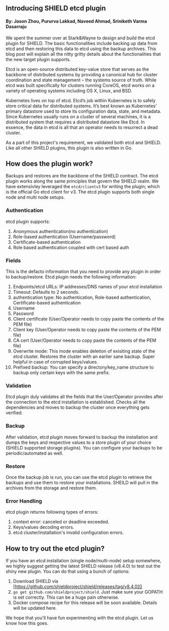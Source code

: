 ## Introducing SHIELD etcd plugin

#### By:  Jason Zhou, Pururva Lakkad, Naveed Ahmad, Sriniketh Varma Dasarraju

We spent the summer over at Stark&Wayne to design and build the etcd plugin for SHIELD. The basic functionalities include backing up data from etcd and then restoring this data to etcd using the backup archives. This blog post will explain all the nitty gritty details about the functionalities that the new target plugin supports.

Etcd is an open-source distributed key-value store that serves as the backbone of distributed systems by providing a canonical hub for cluster coordination and state management – the systems source of truth. While etcd was built specifically for clusters running CoreOS, etcd works on a variety of operating systems including OS X, Linux, and BSD.

Kubernetes lives on top of etcd. Etcd’s job within Kubernetes is to safely store critical data for distributed systems. It’s best known as Kubernetes’ primary datastore used to store its configuration data, state, and metadata. Since Kubernetes usually runs on a cluster of several machines, it is a distributed system that requires a distributed datastore like Etcd. In essence, the data in etcd is all that an operator needs to resurrect a dead cluster.

As a part of this project's requirement, we validated both etcd and SHIELD. Like all other SHIELD plugins, this plugin is also written in Go.


## How does the plugin work?

Backups and restores are the backbone of the SHIELD contract. The etcd plugin works along the same principles that govern the SHIELD realm. We have extensivley leveraged the `etcd/clientv3` for writing the plugin; which is the official Go etcd client for v3. The etcd plugin supports both single node and multi node setups. 

### Authentication

etcd plugin supports:

1. Anonymous authentication(no authentication)
2. Role-based authentication (Username/password)
3. Certificate-based authentication
4. Role based authentication coupled with cert based auth

### Fields

This is the defacto information that you need to provide any plugin in order to backup/restore. Etcd plugin needs the following information:

1. Endpoints/etcd URLs: IP addresses/DNS names of your etcd installation
2. Timeout: Defaults to 2 seconds. 
3. authentication type: No authentication, Role-based authentication, Certificate-based authentication
4. Username
5. Password
6. Client certificate (User/Operator needs to copy paste the contents of the PEM file)
7. Client key (User/Operator needs to copy paste the contents of the PEM file)
8. CA cert (User/Operator needs to copy paste the contents of the PEM file)
9. Overwrite mode: This mode enables deletion of exisiting state of the etcd cluster. Restores the cluster with an earlier sane backup. Super helpful in case of corrupted keys/values.
10. Prefixed backup: You can specify a directory/key_name structure to backup only certain keys with the same prefix.

### Validation

Etcd plugin duly validates all the fields that the User/Operator provides after the connection to the etcd installation is established. Checks all the dependencies and moves to backup the cluster once everything gets verified.

### Backup

After validation, etcd plugin moves forward to backup the installation and dumps the keys and respective values to a store plugin of your choice (SHIELD supported storage plugins). You can configure your backups to be periodic/automated as well. 

### Restore

Once the backup job is run, you can use the etcd plugin to retrieve the backups and use them to restore your installations. SHEILD will pull in the archives from the storage and restore them.

### Error Handling

etcd plugin returns following types of errors:

1. context error: canceled or deadline exceeded.
2. Keys/values decoding errors.
3. etcd cluster/installation's invalid configuration errors.


## How to try out the etcd plugin?

If you have an etcd installation (single node/multi-node) setup somewhere, we highly suggest getting the latest SHIELD release (v8.4.0) to test out the shiny new plugin. You can do that using a bunch of options:

1. Download SHIELD via  [https://github.com/shieldproject/shield/releases/tag/v8.4.0]()
2. `go get github.com/shieldproject/shield`. Just make sure your GOPATH is set correctly. This can be a huge pain otherwise. 
3. Docker compose recipe for this release will be soon available. Details will be updated here.

We hope that you'll have fun experimenting with the etcd plugin. Let us know how this goes. 

